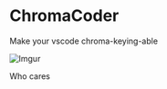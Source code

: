# ChromaCoder

Make your vscode chroma-keying-able

![Imgur](https://i.imgur.com/EzSGebY.png)

Who cares
